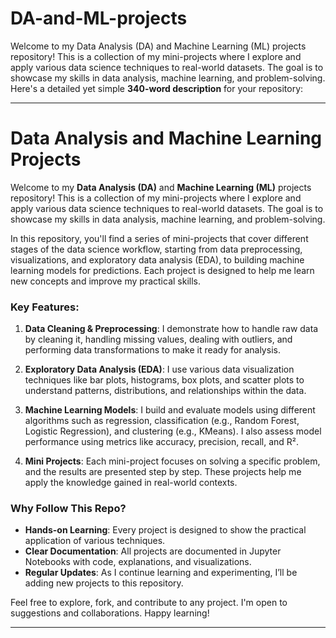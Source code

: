 # DA-and-ML-projects
Welcome to my Data Analysis (DA) and Machine Learning (ML) projects repository! This is a collection of my mini-projects where I explore and apply various data science techniques to real-world datasets. The goal is to showcase my skills in data analysis, machine learning, and problem-solving.
Here's a detailed yet simple **340-word description** for your repository:

---

# Data Analysis and Machine Learning Projects

Welcome to my **Data Analysis (DA)** and **Machine Learning (ML)** projects repository! This is a collection of my mini-projects where I explore and apply various data science techniques to real-world datasets. The goal is to showcase my skills in data analysis, machine learning, and problem-solving.

In this repository, you'll find a series of mini-projects that cover different stages of the data science workflow, starting from data preprocessing, visualizations, and exploratory data analysis (EDA), to building machine learning models for predictions. Each project is designed to help me learn new concepts and improve my practical skills.

### Key Features:

1. **Data Cleaning & Preprocessing**: I demonstrate how to handle raw data by cleaning it, handling missing values, dealing with outliers, and performing data transformations to make it ready for analysis.

2. **Exploratory Data Analysis (EDA)**: I use various data visualization techniques like bar plots, histograms, box plots, and scatter plots to understand patterns, distributions, and relationships within the data.

3. **Machine Learning Models**: I build and evaluate models using different algorithms such as regression, classification (e.g., Random Forest, Logistic Regression), and clustering (e.g., KMeans). I also assess model performance using metrics like accuracy, precision, recall, and R².

4. **Mini Projects**: Each mini-project focuses on solving a specific problem, and the results are presented step by step. These projects help me apply the knowledge gained in real-world contexts.

### Why Follow This Repo?

* **Hands-on Learning**: Every project is designed to show the practical application of various techniques.
* **Clear Documentation**: All projects are documented in Jupyter Notebooks with code, explanations, and visualizations.
* **Regular Updates**: As I continue learning and experimenting, I’ll be adding new projects to this repository.

Feel free to explore, fork, and contribute to any project. I'm open to suggestions and collaborations. Happy learning!

---


